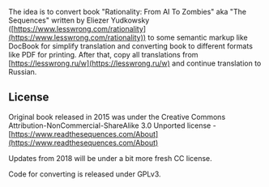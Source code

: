 The idea is to convert book "Rationality: From AI To Zombies" aka "The Sequences" written by Eliezer Yudkowsky ([https://www.lesswrong.com/rationality](https://www.lesswrong.com/rationality)) to some semantic markup like DocBook for simplify translation and converting book to different formats like PDF for printing.
After that, copy all translations from [https://lesswrong.ru/w](https://lesswrong.ru/w) and continue translation to Russian.

## License

Original book released in 2015 was under the Creative Commons Attribution-NonCommercial-ShareAlike 3.0 Unported license - [https://www.readthesequences.com/About](https://www.readthesequences.com/About)

Updates from 2018 will be under a bit more fresh CC license.


Code for converting is released under GPLv3.
